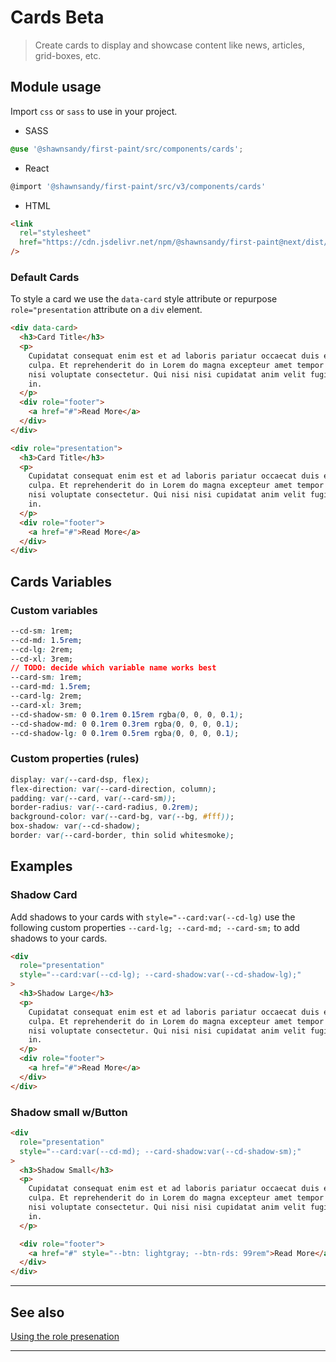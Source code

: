 # Cards <span role="note" style="--note: var(--beta)">Beta</span>

> Create cards to display and showcase content like news, articles, grid-boxes, etc.

## Module usage

Import `css` or `sass` to use in your project.

- SASS

```scss
@use '@shawnsandy/first-paint/src/components/cards';
```

- React

```jsx
@import '@shawnsandy/first-paint/src/v3/components/cards'
```

- HTML

```html
<link
  rel="stylesheet"
  href="https://cdn.jsdelivr.net/npm/@shawnsandy/first-paint@next/dist/css/components/cards.min.css"
/>
```

### Default Cards

To style a card we use the `data-card` style attribute or repurpose `role="presentation` attribute on a `div` element.

```html preview
<div data-card>
  <h3>Card Title</h3>
  <p>
    Cupidatat consequat enim est et ad laboris pariatur occaecat duis esse
    culpa. Et reprehenderit do in Lorem do magna excepteur amet tempor laborum
    nisi voluptate consectetur. Qui nisi nisi cupidatat anim velit fugiat esse
    in.
  </p>
  <div role="footer">
    <a href="#">Read More</a>
  </div>
</div>
```

```html preview
<div role="presentation">
  <h3>Card Title</h3>
  <p>
    Cupidatat consequat enim est et ad laboris pariatur occaecat duis esse
    culpa. Et reprehenderit do in Lorem do magna excepteur amet tempor laborum
    nisi voluptate consectetur. Qui nisi nisi cupidatat anim velit fugiat esse
    in.
  </p>
  <div role="footer">
    <a href="#">Read More</a>
  </div>
</div>
```

## Cards Variables

### Custom variables

```css
--cd-sm: 1rem;
--cd-md: 1.5rem;
--cd-lg: 2rem;
--cd-xl: 3rem;
// TODO: decide which variable name works best
--card-sm: 1rem;
--card-md: 1.5rem;
--card-lg: 2rem;
--card-xl: 3rem;
--cd-shadow-sm: 0 0.1rem 0.15rem rgba(0, 0, 0, 0.1);
--cd-shadow-md: 0 0.1rem 0.3rem rgba(0, 0, 0, 0.1);
--cd-shadow-lg: 0 0.1rem 0.5rem rgba(0, 0, 0, 0.1);
```

### Custom properties (rules)

```css
display: var(--card-dsp, flex);
flex-direction: var(--card-direction, column);
padding: var(--card, var(--card-sm));
border-radius: var(--card-radius, 0.2rem);
background-color: var(--card-bg, var(--bg, #fff));
box-shadow: var(--cd-shadow);
border: var(--card-border, thin solid whitesmoke);
```

## Examples

### Shadow Card

Add shadows to your cards with `style="--card:var(--cd-lg)` use the following custom properties `--card-lg; --card-md; --card-sm;` to add shadows to your cards.

```html preview
<div
  role="presentation"
  style="--card:var(--cd-lg); --card-shadow:var(--cd-shadow-lg);"
>
  <h3>Shadow Large</h3>
  <p>
    Cupidatat consequat enim est et ad laboris pariatur occaecat duis esse
    culpa. Et reprehenderit do in Lorem do magna excepteur amet tempor laborum
    nisi voluptate consectetur. Qui nisi nisi cupidatat anim velit fugiat esse
    in.
  </p>
  <div role="footer">
    <a href="#">Read More</a>
  </div>
</div>
```

### Shadow small w/Button

```html preview
<div
  role="presentation"
  style="--card:var(--cd-md); --card-shadow:var(--cd-shadow-sm);"
>
  <h3>Shadow Small</h3>
  <p>
    Cupidatat consequat enim est et ad laboris pariatur occaecat duis esse
    culpa. Et reprehenderit do in Lorem do magna excepteur amet tempor laborum
    nisi voluptate consectetur. Qui nisi nisi cupidatat anim velit fugiat esse
    in.
  </p>

  <div role="footer">
    <a href="#" style="--btn: lightgray; --btn-rds: 99rem">Read More</a>
  </div>
</div>
```

---

## See also

[Using the role presenation](https://developer.mozilla.org/en-US/docs/Web/Accessibility/ARIA/ARIA_Techniques/Using_the_presentation_role ':target="_blank"')

---
